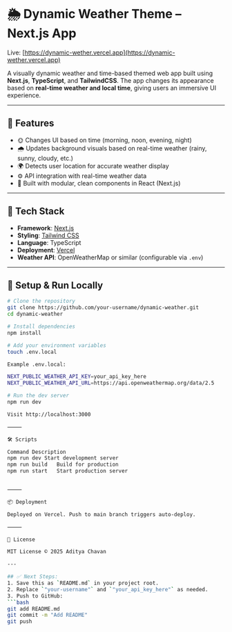 # 🌦️ Dynamic Weather Theme – Next.js App

Live: [https://dynamic-wether.vercel.app](https://dynamic-wether.vercel.app)

A visually dynamic weather and time-based themed web app built using **Next.js**, **TypeScript**, and **TailwindCSS**. The app changes its appearance based on **real-time weather and local time**, giving users an immersive UI experience.

---

## 📸 Features

- 🌞 Changes UI based on time (morning, noon, evening, night)
- 🌧️ Updates background visuals based on real-time weather (rainy, sunny, cloudy, etc.)
- 🌍 Detects user location for accurate weather display
- ⚙️ API integration with real-time weather data
- 🧩 Built with modular, clean components in React (Next.js)

---

## 🚀 Tech Stack

- **Framework**: [Next.js](https://nextjs.org/)
- **Styling**: [Tailwind CSS](https://tailwindcss.com/)
- **Language**: TypeScript
- **Deployment**: [Vercel](https://vercel.com/)
- **Weather API**: OpenWeatherMap or similar (configurable via `.env`)

---

## 🔧 Setup & Run Locally

```bash
# Clone the repository
git clone https://github.com/your-username/dynamic-weather.git
cd dynamic-weather

# Install dependencies
npm install

# Add your environment variables
touch .env.local

Example .env.local:

NEXT_PUBLIC_WEATHER_API_KEY=your_api_key_here
NEXT_PUBLIC_WEATHER_API_URL=https://api.openweathermap.org/data/2.5

# Run the dev server
npm run dev

Visit http://localhost:3000

⸻

🛠️ Scripts

Command	Description
npm run dev	Start development server
npm run build	Build for production
npm run start	Start production server


⸻

📦 Deployment

Deployed on Vercel. Push to main branch triggers auto-deploy.

⸻

📄 License

MIT License © 2025 Aditya Chavan

---

## ✅ Next Steps:
1. Save this as `README.md` in your project root.
2. Replace `"your-username"` and `"your_api_key_here"` as needed.
3. Push to GitHub:
```bash
git add README.md
git commit -m "Add README"
git push
